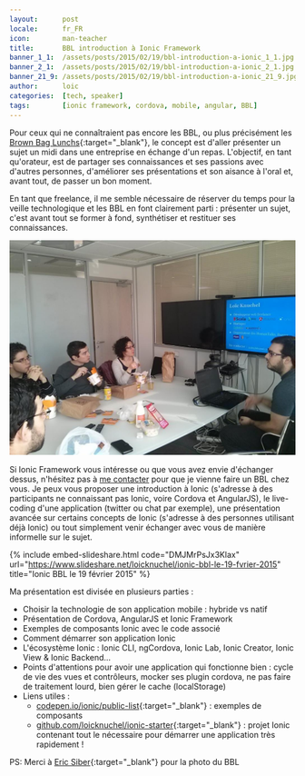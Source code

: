 ```yaml
---
layout:      post
locale:      fr_FR
icon:        man-teacher
title:       BBL introduction à Ionic Framework
banner_1_1:  /assets/posts/2015/02/19/bbl-introduction-a-ionic_1_1.jpg
banner_2_1:  /assets/posts/2015/02/19/bbl-introduction-a-ionic_2_1.jpg
banner_21_9: /assets/posts/2015/02/19/bbl-introduction-a-ionic_21_9.jpg
author:      loic
categories:  [tech, speaker]
tags:        [ionic framework, cordova, mobile, angular, BBL]
---
```


Pour ceux qui ne connaîtraient pas encore les BBL, ou plus précisément les [Brown Bag Lunchs](http://www.brownbaglunch.fr/){:target="_blank"},
le concept est d'aller présenter un sujet un midi dans une entreprise en échange d'un repas.
L'objectif, en tant qu'orateur, est de partager ses connaissances et ses passions avec d'autres personnes,
d'améliorer ses présentations et son aisance à l'oral et, avant tout, de passer un bon moment.

En tant que freelance, il me semble nécessaire de réserver du temps pour la veille technologique et les BBL en font 
clairement parti : présenter un sujet, c'est avant tout se former à fond, synthétiser et restituer ses connaissances.

![](/assets/posts/2015/02/19/bbl-ionic.jpg)

Si Ionic Framework vous intéresse ou que vous avez envie d'échanger dessus, n'hésitez pas à [me contacter](#contact) pour que je vienne faire un BBL chez vous.
Je peux vous proposer une introduction à Ionic (s'adresse à des participants ne connaissant pas Ionic, voire Cordova et AngularJS),
le live-coding d'une application (twitter ou chat par exemple), une présentation avancée sur certains concepts de Ionic
(s'adresse à des personnes utilisant déjà Ionic) ou tout simplement venir échanger avec vous de manière informelle sur le sujet.

{% include embed-slideshare.html code="DMJMrPsJx3Klax" url="https://www.slideshare.net/loicknuchel/ionic-bbl-le-19-fvrier-2015" title="Ionic BBL le 19 février 2015" %}

Ma présentation est divisée en plusieurs parties :

- Choisir la technologie de son application mobile : hybride vs natif
- Présentation de Cordova, AngularJS et Ionic Framework
- Exemples de composants Ionic avec le code associé
- Comment démarrer son application Ionic
- L'écosystème Ionic : Ionic CLI, ngCordova, Ionic Lab, Ionic Creator, Ionic View & Ionic Backend...
- Points d'attentions pour avoir une application qui fonctionne bien : cycle de vie des vues et contrôleurs, mocker ses plugin cordova, ne pas faire de traitement lourd, bien gérer le cache (localStorage)
- Liens utiles :
    - [codepen.io/ionic/public-list](http://codepen.io/ionic/public-list){:target="_blank"} : exemples de composants
    - [github.com/loicknuchel/ionic-starter](https://github.com/loicknuchel/ionic-starter){:target="_blank"} : projet Ionic contenant tout le nécessaire pour démarrer une application très rapidement !

PS: Merci à [Eric Siber](https://twitter.com/esiber){:target="_blank"} pour la photo du BBL <i class="emoji smile"></i>
